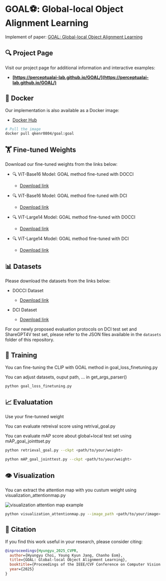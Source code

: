 # GOAL⚽: Global-local Object Alignment Learning
Implement of paper: [GOAL: Global-local Object Alignment Learning](https://arxiv.org/abs/2503.17782)

## 🔍 Project Page

Visit our project page for additional information and interactive examples:
* **[https://perceptualai-lab.github.io/GOAL/](https://perceptualai-lab.github.io/GOAL/)**


## 🐳 Docker

Our implementation is also available as a Docker image:
* [Docker Hub](https://hub.docker.com/repository/docker/qkenr0804/goal/general)

```bash
# Pull the image
docker pull qkenr0804/goal:goal
```

## 🏋️ Fine-tuned Weights

Download our fine-tuned weights from the links below:

* 🔍 ViT-Base16 Model: GOAL method fine-tuned with DOCCI
    * [Download link](https://drive.google.com/file/d/19M1QvrnQqRtE0i8Zr0qHZvawL8446cTW/view?usp=drive_link)

* 🔍 ViT-Base16 Model: GOAL method fine-tuned with DCI
    * [Download link](https://drive.google.com/file/d/1zvT1yzds45f-jdVNAR1JadQ3D5bbcgKB/view?usp=drive_link)

* 🔍 ViT-Large14 Model: GOAL method fine-tuned with DOCCI
    * [Download link](https://drive.google.com/file/d/10RpCjDTK9PlOnMhb_TvgAOYXtzR68Xbc/view?usp=drive_link)

* 🔍 ViT-Large14 Model: GOAL method fine-tuned with DCI
    * [Download link](https://drive.google.com/file/d/1jw-b2MqLRLCCHumMLrqS_BHcy8ao0EPE/view?usp=drive_link)

## 📊 Datasets

Please download the datasets from the links below:

* DOCCI Dataset
    * [Download link](https://google.github.io/docci/)

* DCI Dataset
    * [Download link](https://github.com/facebookresearch/DCI)

For our newly proposed evaluation protocols on DCI test set and ShareGPT4V test set, please refer to the JSON files available in the `datasets` folder of this repository.

## 🚀 Training

You can fine-tuning the CLIP with GOAL method in goal_loss_finetuning.py

You can adjust datasets, ouput path, ... in get_args_parser()

```bash
python goal_loss_finetuning.py
```

## 📈 Evaluatation

Use your fine-tunned weight

You can evaluate retreival score using retrival_goal.py

You can evaluate mAP score about global+local test set using mAP_goal_jointtset.py

```bash
python retrieval_goal.py --ckpt <path/to/your/weight>
```


```bash
python mAP_goal_jointtest.py --ckpt <path/to/your/weight>
```

## 👁️ Visualization

You can extract the attention map with you custum weight using visualization_attentionmap.py

![visualization attention map example](./images/image5.PNG)

```bash
python visualization_attentionmap.py --image_path <path/to/your/image> --output_path <path/to/your/output> --model L --ckpt <path/to/your/weight>
```

## 📝 Citation

If you find this work useful in your research, please consider citing:

```bibtex
@inproceedings{Hyungyu_2025_CVPR,
  author={Hyungyu Choi, Young Kyun Jang, Chanho Eom},
  title={GOAL: Global-local Object Alignment Learning},
  booktitle={Proceedings of the IEEE/CVF Conference on Computer Vision and Pattern Recognition (CVPR)},
  year={2025}
}

